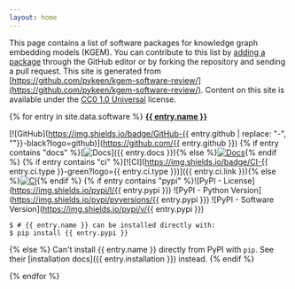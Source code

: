 ```yaml
---
layout: home
---
```

This page contains a list of software packages for knowledge graph embedding models (KGEM). You can contribute to this
list by [adding a package](https://github.com/pykeen/kgem-software-review/edit/main/_data/software.yml) through the
GitHub editor or by forking the repository and sending a pull request. This site is generated from
[https://github.com/pykeen/kgem-software-review/](https://github.com/pykeen/kgem-software-review/). Content on this
site is available under the [CC0 1.0 Universal](https://github.com/pykeen/kgem-software-review/blob/main/LICENSE)
license.

{% for entry in site.data.software %}
<strong><a href="{% if entry.homepage %}{{ entry.homepage }}{% else %}https://github.com/{{ entry.github }}{% endif %}">{{ entry.name }}</a></strong>

[![GitHub](https://img.shields.io/badge/GitHub-{{ entry.github | replace: "-", ""}}-black?logo=github)](https://github.com/{{ entry.github }})
{% if entry contains "docs" %}[![Docs](https://img.shields.io/badge/Docs-available-green?logo=gitbook)]({{ entry.docs }}){% else %}[![Docs](https://img.shields.io/badge/Docs-missing-red?logo=gitbook)](){% endif %}
{% if entry contains "ci" %}[![CI](https://img.shields.io/badge/CI-{{ entry.ci.type }}-green?logo={{ entry.ci.type }})]({{ entry.ci.link }}){% else %}[![CI](https://img.shields.io/badge/CI-missing-red)](){% endif %}
{% if entry contains "pypi" %}![PyPI - License](https://img.shields.io/pypi/l/{{ entry.pypi }})
![PyPI - Python Version](https://img.shields.io/pypi/pyversions/{{ entry.pypi }})
![PyPI - Software Version](https://img.shields.io/pypi/v/{{ entry.pypi }})

```shell
$ # {{ entry.name }} can be installed directly with:
$ pip install {{ entry.pypi }}
```
{% else %}
Can't install {{ entry.name }} directly from PyPI with `pip`. See their [installation docs]({{ entry.installation }}) instead.
{% endif %}

{% endfor %}

